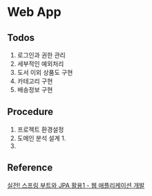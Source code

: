 # Web App
## Todos
1. 로그인과 권한 관리
2. 세부적인 예외처리
3. 도서 이외 상품도 구현
4. 카테고리 구현
5. 배송정보 구현

## Procedure
1. 프로젝트 환경설정
2. 도메인 분석 설계
   1. 
3. 

## Reference
[실전! 스프링 부트와 JPA 활용1 - 웹 애플리케이션 개발](https://www.inflearn.com/course/스프링부트-JPA-활용-1/dashboard)